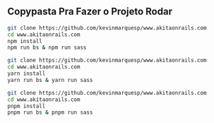 ## Copypasta Pra Fazer o Projeto Rodar

```bash
git clone https://github.com/kevinmarquesp/www.akitaonrails.com
cd www.akitaonrails.com
npm install
npm run bs & npm run sass
```

```bash
git clone https://github.com/kevinmarquesp/www.akitaonrails.com
cd www.akitaonrails.com
yarn install
yarn run bs & yarn run sass
```

```bash
git clone https://github.com/kevinmarquesp/www.akitaonrails.com
cd www.akitaonrails.com
pnpm install
pnpm run bs & pnpm run sass
```
